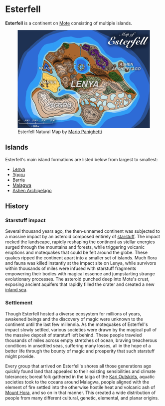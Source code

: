 # Esterfell

**Esterfell** is a continent on [Mote](../mote.md) consisting of multiple islands.

<figure>
  <img src="map-esterfell-natural-mario-panighetti.jpg" alt="Drawing of a map of Esterfell. The islands are labeled with their names and are listed here from largest to smallest: Lenya, the roughly trapezoidal central land mass with a circular sea in its top-center, mountains to the west and south, canyons to the northwest and east, purple forests to the northeast, and green regions across its center; Yggru, a heart-shaped island to the southwest covered in icy mountains; Barria, a rhombus-shaped island to the west marked as mostly flat desert land with some small peaks in the lower-left corner; Malagwa, a triangle-shaped cay with a deep lake in its center; and the Ashen Archipelago, some tiny island mountains off the east coast of Lenya near the purple forests." />
  <figcaption>Esterfell Natural Map by <a href="https://mario.panighetti.net">Mario Panighetti</a></figcaption>
</figure>

## Islands

Esterfell's main island formations are listed below from largest to smallest:

- [Lenya](lenya/lenya.md)
- [Yggru](yggru/yggru.md)
- [Barria](barria.md)
- [Malagwa](malagwa.md)
- [Ashen Archipelago](ashen-archipelago.md)

## History

### Starstuff impact

Several thousand years ago, the then-unnamed continent was subjected to a massive impact by an asteroid composed entirely of [starstuff](../../artifacts/starstuff.md). The impact rocked the landscape, rapidly reshaping the continent as stellar energies surged through the mountains and forests, while triggering volcanic eruptions and motequakes that could be felt around the globe. These quakes ripped the continent apart into a smaller set of islands. Much flora and fauna was killed instantly at the impact site on Lenya, while survivors within thousands of miles were infused with starstuff fragments empowering their bodies with magical essence and jumpstarting strange evolutionary processes. The asteroid punched deep into Mote's crust, exposing ancient aquifers that rapidly filled the crater and created a new [inland sea](lenya/esterfell-sea/esterfell-sea.md).

### Settlement

Though Esterfell hosted a diverse ecosystem for millions of years, awakened beings and the discovery of magic were unknown to the continent until the last few millennia. As the motequakes of Esterfell's impact slowly settled, various societies were drawn by the magical pull of the massive deposit of starstuff left behind. These people traveled thousands of miles across empty stretches of ocean, braving treacherous conditions in unsettled seas, suffering many losses, all in the hope of a better life through the bounty of magic and prosperity that such starstuff might provide.

Every group that arrived on Esterfell's shores all those generations ago quickly found land that appealed to their existing sensibilities and climate tolerances; boreal folk gathered in the taiga of the [Kari Outskirts](lenya/kari-outskirts.md), aquatic societies took to the oceans around Malagwa, people aligned with the element of fire settled into the otherwise hostile heat and volcanic ash of [Mount Hora](lenya/mount-hora.md), and so on in that manner. This created a wide distribution of people from many different cultural, genetic, elemental, and planar origins.
